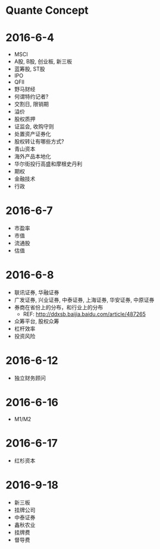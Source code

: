 Quante Concept
==============

# 2016-6-4
* MSCI
* A股, B股, 创业板, 新三板
* 蓝筹股, ST股
* IPO
* QFII
* 野马财经
* 何谓特约记者?
* 交割日, 限销期
* 溢价
* 股权质押
* 证监会, 收购守则
* 处置资产证券化
* 股权转让有哪些方式?
* 青山资本
* 海外产品本地化
* 华尔街投行高盛和摩根史丹利
* 期权
* 金融技术
* 行政

# 2016-6-7
* 市盈率
* 市值
* 流通股
* 估值

# 2016-6-8
* 联讯证券, 华融证券
* 广发证券, 兴业证券, 中泰证券, 上海证券, 华安证券, 中原证券
* 券商在省份上的分布，和行业上的分布
  - REF: http://ddxsb.baijia.baidu.com/article/487265
* 众筹平台, 股权众筹
* 杠杆效率
* 投资风险

# 2016-6-12
* 独立财务顾问

# 2016-6-16
* M1/M2

# 2016-6-17
* 红杉资本

# 2016-9-18
* 新三板
* 挂牌公司
* 中泰证券
* 鑫秋农业
* 挂牌费
* 督导费